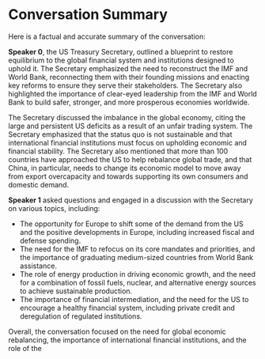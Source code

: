 # Conversation Summary

Here is a factual and accurate summary of the conversation:

**Speaker 0**, the US Treasury Secretary, outlined a blueprint to restore equilibrium to the global financial system and institutions designed to uphold it. The Secretary emphasized the need to reconstruct the IMF and World Bank, reconnecting them with their founding missions and enacting key reforms to ensure they serve their stakeholders. The Secretary also highlighted the importance of clear-eyed leadership from the IMF and World Bank to build safer, stronger, and more prosperous economies worldwide.

The Secretary discussed the imbalance in the global economy, citing the large and persistent US deficits as a result of an unfair trading system. The Secretary emphasized that the status quo is not sustainable and that international financial institutions must focus on upholding economic and financial stability. The Secretary also mentioned that more than 100 countries have approached the US to help rebalance global trade, and that China, in particular, needs to change its economic model to move away from export overcapacity and towards supporting its own consumers and domestic demand.

**Speaker 1** asked questions and engaged in a discussion with the Secretary on various topics, including:

* The opportunity for Europe to shift some of the demand from the US and the positive developments in Europe, including increased fiscal and defense spending.
* The need for the IMF to refocus on its core mandates and priorities, and the importance of graduating medium-sized countries from World Bank assistance.
* The role of energy production in driving economic growth, and the need for a combination of fossil fuels, nuclear, and alternative energy sources to achieve sustainable production.
* The importance of financial intermediation, and the need for the US to encourage a healthy financial system, including private credit and deregulation of regulated institutions.

Overall, the conversation focused on the need for global economic rebalancing, the importance of international financial institutions, and the role of the